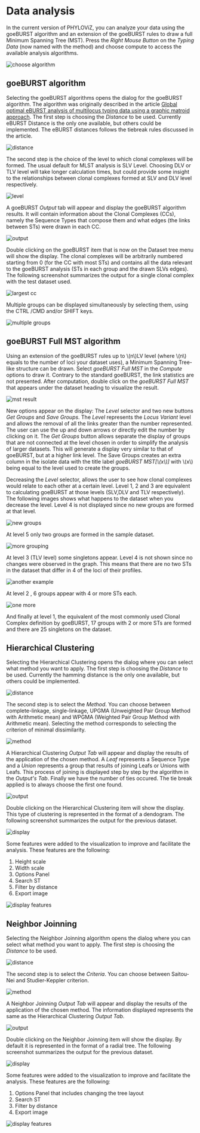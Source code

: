 # Data analysis

In the current version of PHYLOViZ, you can analyze your data using the goeBURST algorithm and an extension of the goeBURST rules to draw a full Minimum Spanning Tree (MST). Press the _Right Mouse Button_ on the _Typing Data_ (now named with the method) and choose compute to access the available analysis algorithms.

![choose algorithm](http://www.phyloviz.net/wiki/dataanalysis/runningAlgorithms.png)

## goeBURST algorithm

Selecting the goeBURST algorithms opens the dialog for the goeBURST algorithm. The algorithm was originally described in the article [Global optimal eBURST analysis of multilocus typing data using a graphic matroid approach](http://www.biomedcentral.com/1471-2105/10/152). The first step is choosing the _Distance_ to be used. Currently eBURST Distance is the only one available, but others could be implemented. The eBURST distances follows the tiebreak rules discussed in the article. 

![distance](http://www.phyloviz.net/wiki/dataanalysis/goeBURST1.png)

The second step is the choice of the level to which clonal complexes will be formed. The usual default for MLST analysis is SLV Level. Choosing DLV or TLV level will take longer calculation times, but could provide some insight to the relationships between clonal complexes formed at SLV and DLV level respectively.

![level](http://www.phyloviz.net/wiki/dataanalysis/goeBURST2.png)

A goeBURST _Output_ tab will appear and display the goeBURST algorithm results. It will contain information about the Clonal Complexes (CCs), namely the Sequence Types that compose them and what edges (the links between STs) were drawn in each CC.

![output](http://www.phyloviz.net/wiki/dataanalysis/goeBURSToutputlog.png)

Double clicking on the goeBURST item that is now on the Dataset tree menu will show the display. The clonal complexes will be arbitrarily numbered starting from 0 (for the CC with most STs) and contains all the data relevant to the goeBURST analysis (STs in each group and the drawn SLVs edges). The following screenshot summarizes the output for a single clonal complex with the test dataset used.

![largest cc](http://www.phyloviz.net/wiki/dataanalysis/goeBURSTcc0display.png)

Multiple groups can be displayed simultaneously by selecting them, using the CTRL /CMD and/or SHIFT keys.

![multiple groups](http://www.phyloviz.net/wiki/dataanalysis/goeBURSTmultipleselection.png)

## goeBURST Full MST algorithm

Using an extension of the goeBURST rules up to \\(n\\)LV level (where \\(n\\) equals to the number of loci your dataset uses), a Minimum Spanning Tree-like structure can be drawn. Select _goeBURST Full MST_ in the _Compute_ options to draw it. Contrary to the standard goeBURST, the link statistics are not presented. After computation, double click on the _goeBURST Full MST_ that appears under the dataset heading to visualize the result.

![mst result](http://www.phyloviz.net/wiki/dataanalysis/MST6.png)

New options appear on the display: The _Level_ selector and two new buttons _Get Groups_ and _Save Groups_. The _Level_ represents the _Locus Variant_ level and allows the removal of all the links greater than the number represented. The user can use the up and down arrows or directly edit the number by clicking on it. The _Get Groups_ button allows separate the display of groups that are not connected at the level chosen in order to simplify the analysis of larger datasets. This will generate a display very similar to that of goeBURST, but at a higher link level. The Save Groups creates an extra column in the isolate data with the title label _goeBURST MST[\\(x\\)]_ with \\(x\\) being equal to the level used to create the groups. 

Decreasing the _Level_ selector, allows the user to see how clonal complexes would relate to each other at a certain level. Level 1, 2 and 3 are equivalent to calculating goeBURST at those levels (SLV,DLV and TLV respectively). The following images shows what happens to the dataset when you decrease the level. Level 4 is not displayed since no new groups are formed at that level.

![new groups](http://www.phyloviz.net/wiki/dataanalysis/MST5.png)

At level 5 only two groups are formed in the sample dataset.

![more grouping](http://www.phyloviz.net/wiki/dataanalysis/MST3.png)

At level 3 (TLV level) some singletons appear. Level 4 is not shown since no changes were observed in the graph. This means that there are no two STs in the dataset that differ in 4 of the loci of their profiles.

![another example](http://www.phyloviz.net/wiki/dataanalysis/MST2.png)

At level 2 , 6 groups appear with 4 or more STs each.

![one more](http://www.phyloviz.net/wiki/dataanalysis/MST1_2.png)

And finally at level 1, the equivalent of the most commonly used Clonal Complex definition by goeBURST, 17 groups with 2 or more STs are formed and there are 25 singletons on the dataset.

## Hierarchical Clustering

Selecting the Hierarchical Clustering opens the dialog where you can select what method you want to apply.
The first step is choosing the _Distance_ to be used. Currently the hamming distance is the only one available, but others could be implemented.

![distance](https://github.com/phyloviz/phyloviz-main/blob/master/docs/_images/HC1.png)

The second step is to select the _Method_. You can choose between complete-linkage, single-linkage, UPGMA (Unweighted Pair Group Method with Arithmetic mean) and WPGMA (Weighted Pair Group Method with Arithmetic mean). Selecting the method corresponds to selecting the  criterion of minimal dissimilarity. 

![method](https://github.com/phyloviz/phyloviz-main/blob/master/docs/_images/HC2.png)

A Hierarchical Clustering _Output Tab_ will appear and display the results of the application of the chosen method. A _Leaf_ represents a Sequence Type and a _Union_ represents a group that results of joining Leafs or Unions with Leafs. 
This process of joining is displayed step by step by the algorithm in the _Output's Tab_.
Finally we have the number of ties occured. The tie break applied is to always choose the first one found.

![output]()

Double clicking on the Hierarchical Clustering item will show the display. This type of clustering is represented in the format of a dendogram.
The following screenshot summarizes the output for the previous dataset.

![display]()

Some features were added to the visualization to improve and facilitate the analysis. 
These features are the following:
1. Height scale
2. Width scale
3. Options Panel
4. Search ST
5. Filter by distance
6. Export image

![display features](./images/)

## Neighbor Joinning

Selecting the Neighbor Joinning algorithm opens the dialog where you can select what method you want to apply.
The first step is choosing the _Distance_ to be used.

![distance](./images/)

The second step is to select the _Criteria_. You can choose between Saitou-Nei and Studier-Keppler criterion.

![method](./images/)

A Neighbor Joinning _Output Tab_ will appear and display the results of the application of the chosen method. The information displayed represents the same as the Hierarchical Clustering _Output Tab_.

![output](./images/)

Double clicking on the Neighbor Joinning item will show the display. By default it is represented in the format of a radial tree. The following screenshot summarizes the output for the previous dataset.

![display](./images/)

Some features were added to the visualization to improve and facilitate the analysis. 
These features are the following:
1. Options Panel that includes changing the tree layout
2. Search ST
3. Filter by distance
4. Export image

![display features](./images/)
